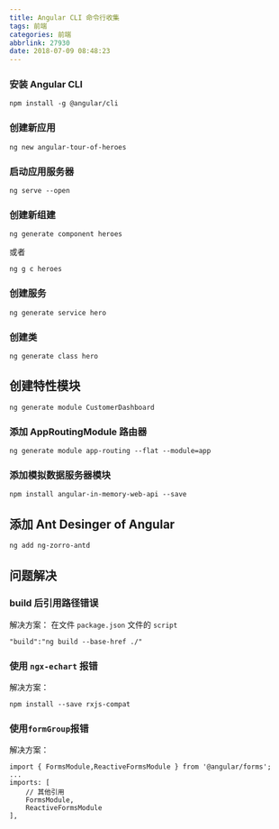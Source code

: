 ```yaml
---
title: Angular CLI 命令行收集
tags: 前端
categories: 前端
abbrlink: 27930
date: 2018-07-09 08:48:23
---
```


### 安装 Angular CLI
```
npm install -g @angular/cli
```
<!-- more -->
### 创建新应用
```
ng new angular-tour-of-heroes
```

### 启动应用服务器
```
ng serve --open
```

### 创建新组建
```
ng generate component heroes
```
或者
```
ng g c heroes
```

### 创建服务
```
ng generate service hero
```

### 创建类
```
ng generate class hero
```

## 创建特性模块
```
ng generate module CustomerDashboard
```

### 添加 AppRoutingModule 路由器
```
ng generate module app-routing --flat --module=app
```

### 添加模拟数据服务器模块
```
npm install angular-in-memory-web-api --save
```

## 添加 Ant Desinger of Angular
```
ng add ng-zorro-antd
```
## 问题解决
### build 后引用路径错误
解决方案：
在文件 `package.json` 文件的 `script` 
```
"build":"ng build --base-href ./"
```
### 使用 `ngx-echart` 报错
解决方案：
```
npm install --save rxjs-compat
```
### 使用`formGroup`报错
解决方案：
```
import { FormsModule,ReactiveFormsModule } from '@angular/forms';
...
imports: [
	// 其他引用
	FormsModule,
	ReactiveFormsModule
],
```